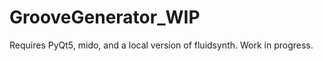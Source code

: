 # GrooveGenerator_WIP
 
 Requires PyQt5, mido, and a local version of fluidsynth. Work in progress.
